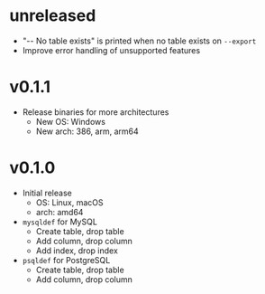 # unreleased

- "-- No table exists" is printed when no table exists on `--export`
- Improve error handling of unsupported features

# v0.1.1

- Release binaries for more architectures
  - New OS: Windows
  - New arch: 386, arm, arm64

# v0.1.0

- Initial release
  - OS: Linux, macOS
  - arch: amd64
- `mysqldef` for MySQL
  - Create table, drop table
  - Add column, drop column
  - Add index, drop index
- `psqldef` for PostgreSQL
  - Create table, drop table
  - Add column, drop column
